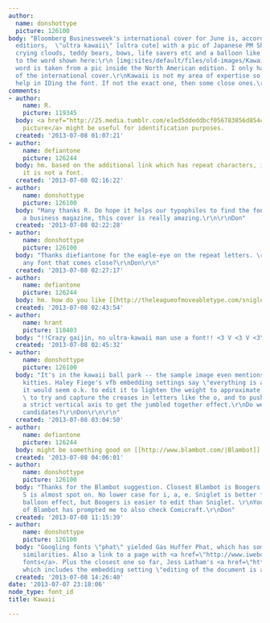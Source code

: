 ```yaml
---
author:
  name: donshottype
  picture: 126100
body: "Bloomberg Businessweek's international cover for June is, according to the
  editiors,  \"ultra kawaii\" [ultra cute] with a pic of Japanese PM Shinzo Abe, bats,
  crying clouds, teddy bears, bows, life savers etc and a balloon like font identical
  to the word shown here:\r\n [img:sites/default/files/old-images/KawaiiFontSM_4176.jpg]\r\nThe
  word is taken from a pic inside the North American edition. I only have a thumbnail
  of the international cover.\r\nKawaii is not my area of expertise so I am seeking
  help in IDing the font. If not the exact one, then some close ones.\r\nThanks\r\nDon\r\n"
comments:
- author:
    name: R.
    picture: 119345
  body: <a href="http://25.media.tumblr.com/e1ed5ddeddbcf056783856d854c73bd5/tumblr_mnzb9skHN41qh3465o1_1280.jpg">This
    picture</a> might be useful for identification purposes.
  created: '2013-07-08 01:07:21'
- author:
    name: defiantone
    picture: 126244
  body: hm. based on the additional link which has repeat characters, i'd suggest
    it is not a font.
  created: '2013-07-08 02:16:22'
- author:
    name: donshottype
    picture: 126100
  body: "Many thanks R. Do hope it helps our typophiles to find the font or good similar[s].\r\nFor
    a business magazine, this cover is really amazing.\r\n\r\nDon"
  created: '2013-07-08 02:22:28'
- author:
    name: donshottype
    picture: 126100
  body: "Thanks diefiantone for the eagle-eye on the repeat letters. \r\nIs there
    any font that comes close?\r\nDon\r\n"
  created: '2013-07-08 02:27:17'
- author:
    name: defiantone
    picture: 126244
  body: hm. how do you like [[http://theleagueofmoveabletype.com/sniglet|Sniglet]]?
  created: '2013-07-08 02:43:54'
- author:
    name: hrant
    picture: 110403
  body: "!!Crazy gaijin, no ultra-kawaii man use a font!! <3 V <3 V <3\r\n\r\nhjp\r\n"
  created: '2013-07-08 02:45:32'
- author:
    name: donshottype
    picture: 126100
  body: "It's in the kawaii ball park -- the sample image even mentions rainbows &
    kitties. Haley Fiege's vfb embedding settings say \"everything is allowed\" so
    it would seem o.k. to edit it to lighten the weight to approximate the BBW lettering,
    \ to try and capture the creases in letters like the o, and to push letters off
    a strict vertical axis to get the jumbled together effect.\r\nDo we have any other
    candidates?\r\nDon\r\n\r\n"
  created: '2013-07-08 03:04:50'
- author:
    name: defiantone
    picture: 126244
  body: might be something good on [[http://www.blambot.com/|Blambot]]. ?
  created: '2013-07-08 04:06:01'
- author:
    name: donshottype
    picture: 126100
  body: "Thanks for the Blambot suggestion. Closest Blambot is Boogers BB:\r\n[img:sites/default/files/old-images/BoogersBB_3450.jpg]\r\nThe
    S is almost spot on. No lower case for i, a, e. Sniglet is better for the inflated
    balloon effect, but Boogers is easier to edit than Sniglet. \r\nYour suggestion
    of Blambot has prompted me to also check Comicraft.\r\nDon"
  created: '2013-07-08 11:15:39'
- author:
    name: donshottype
    picture: 126100
  body: "Googling fonts \"phat\" yielded Gas Huffer Phat, which has some uppercase
    similarities. Also a link to a page with <a href=\"http://www.iwebdesigner.it/fonts/creative-puffy-font-free-download-26063.html\">puffy
    fonts</a>. Plus the closest one so far, Jess Latham's <a href=\"http://www.dafont.com/disko.font\">Disko</a>,
    which includes the embedding setting \"editing of the document is allowed.\"\r\n[img:sites/default/files/old-images/Disko_5633.jpg]\r\nDon"
  created: '2013-07-08 14:26:40'
date: '2013-07-07 23:18:06'
node_type: font_id
title: Kawaii

---
```

